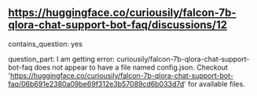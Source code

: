 ## https://huggingface.co/curiousily/falcon-7b-qlora-chat-support-bot-faq/discussions/12

contains_question: yes

question_part: I am getting error: curiousily/falcon-7b-qlora-chat-support-bot-faq does not appear to have a file named config.json. Checkout 'https://huggingface.co/curiousily/falcon-7b-qlora-chat-support-bot-faq/06b691e2380a09be69f312e3b57089cd6b033d7d' for available files.